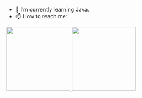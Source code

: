 
- 🌱 I’m currently learning Java.
- 📫 How to reach me: 

<div>
   <a href="https://github.com/benjaminmattar">
     <img height= "167em" src="https://github-readme-stats.vercel.app/api?username=benjaminmattar&show_icons=true&theme=github_dark"/>
     <img height= "167em" src="https://github-readme-stats.vercel.app/api/top-langs/?username=benjaminmattar&layout=compact&theme=github_dark"/>
     </div>
